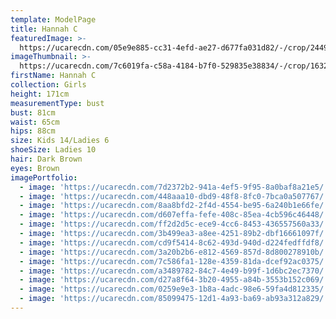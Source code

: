 ```yaml
---
template: ModelPage
title: Hannah C
featuredImage: >-
  https://ucarecdn.com/05e9e885-cc31-4efd-ae27-d677fa031d82/-/crop/2449x1211/0,0/-/preview/
imageThumbnail: >-
  https://ucarecdn.com/7c6019fa-c58a-4184-b7f0-529835e38834/-/crop/1632x1591/0,0/-/preview/
firstName: Hannah C
collection: Girls
height: 171cm
measurementType: bust
bust: 81cm
waist: 65cm
hips: 88cm
size: Kids 14/Ladies 6
shoeSize: Ladies 10
hair: Dark Brown
eyes: Brown
imagePortfolio:
  - image: 'https://ucarecdn.com/7d2372b2-941a-4ef5-9f95-8a0baf8a21e5/'
  - image: 'https://ucarecdn.com/448aaa10-dbd9-48f8-8fc0-7bca0a507767/'
  - image: 'https://ucarecdn.com/8aa8bfd2-2f4d-4554-be95-6a240b1e66fe/'
  - image: 'https://ucarecdn.com/d607effa-fefe-408c-85ea-4cb596c46448/'
  - image: 'https://ucarecdn.com/ff2d2d5c-ece9-4cc6-8453-436557560a33/'
  - image: 'https://ucarecdn.com/3b499ea3-a8ee-4251-89b2-dbf16661097f/'
  - image: 'https://ucarecdn.com/cd9f5414-8c62-493d-940d-d224fedffdf8/'
  - image: 'https://ucarecdn.com/3a20b2b6-e812-4569-857d-8d800278910b/'
  - image: 'https://ucarecdn.com/7c586fa1-128e-4359-81da-dcef92ac0375/'
  - image: 'https://ucarecdn.com/a3489782-84c7-4e49-b99f-1d6bc2ec7370/'
  - image: 'https://ucarecdn.com/d27a8f64-3b20-4955-a84b-3553b152c069/'
  - image: 'https://ucarecdn.com/0259e9e3-1b8a-4adc-98e6-59fa4d812335/'
  - image: 'https://ucarecdn.com/85099475-12d1-4a93-ba69-ab93a312a829/'
---
```


